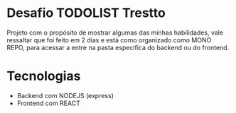 # Desafio TODOLIST Trestto

Projeto com o propósito de mostrar algumas das minhas habilidades, vale ressaltar que foi feito em 2 dias e está como organizado como MONO REPO, para acessar a entre na pasta especifica do backend ou do frontend.

# Tecnologias

- Backend com NODEJS (express)
- Frontend com REACT
